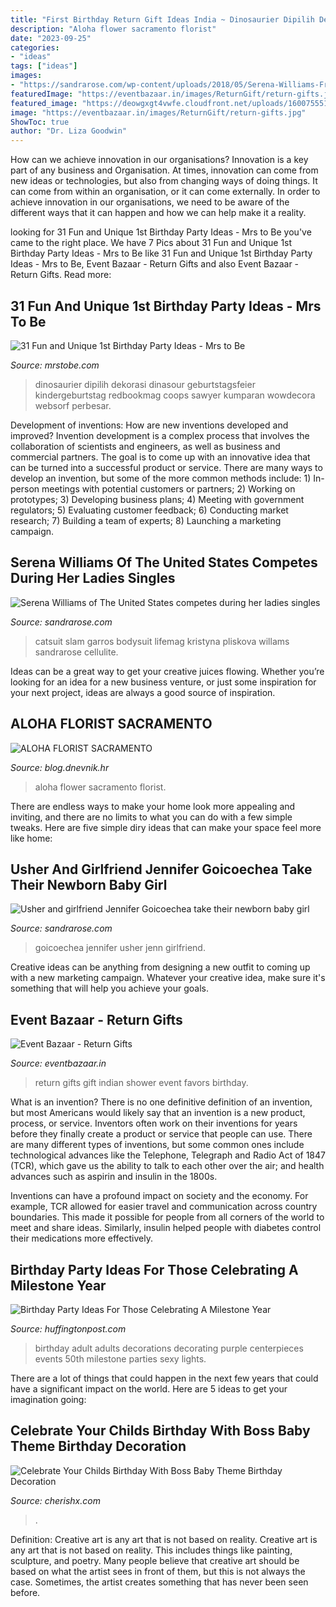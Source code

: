 ```yaml
---
title: "First Birthday Return Gift Ideas India ~ Dinosaurier Dipilih Dekorasi Dinasour Geburtstagsfeier Kindergeburtstag Redbookmag Coops Sawyer Kumparan Wowdecora Websorf Perbesar"
description: "Aloha flower sacramento florist"
date: "2023-09-25"
categories:
- "ideas"
tags: ["ideas"]
images:
- "https://sandrarose.com/wp-content/uploads/2018/05/Serena-Williams-French-Open-2-GettyImages.jpg"
featuredImage: "https://eventbazaar.in/images/ReturnGift/return-gifts.jpg"
featured_image: "https://deowgxgt4vwfe.cloudfront.net/uploads/1600755512_large.jpg"
image: "https://eventbazaar.in/images/ReturnGift/return-gifts.jpg"
ShowToc: true
author: "Dr. Liza Goodwin"
---
```



How can we achieve innovation in our organisations?
Innovation is a key part of any business and Organisation. At times, innovation can come from new ideas or technologies, but also from changing ways of doing things. It can come from within an organisation, or it can come externally. In order to achieve innovation in our organisations, we need to be aware of the different ways that it can happen and how we can help make it a reality.

	

		
looking for 31 Fun and Unique 1st Birthday Party Ideas - Mrs to Be you've came to the right place. We have 7 Pics about 31 Fun and Unique 1st Birthday Party Ideas - Mrs to Be like 31 Fun and Unique 1st Birthday Party Ideas - Mrs to Be, Event Bazaar - Return Gifts and also Event Bazaar - Return Gifts. Read more:
		
    
## 31 Fun And Unique 1st Birthday Party Ideas - Mrs To Be

<img loading=lazy src="http://mrstobe.com/wp-content/uploads/2020/07/1st-birthday-party-1754001162597194986.jpg" onerror="this.onerror=null;this.src='https://tse3.mm.bing.net/th?id=OIP.GK2uavv9A-7XvaD3PPpc2wHaJQ&amp;pid=15.1';" alt="31 Fun and Unique 1st Birthday Party Ideas - Mrs to Be">

_Source: mrstobe.com_

>dinosaurier dipilih dekorasi dinasour geburtstagsfeier kindergeburtstag redbookmag coops sawyer kumparan wowdecora websorf perbesar. 

	

Development of inventions: How are new inventions developed and improved?
Invention development is a complex process that involves the collaboration of scientists and engineers, as well as business and commercial partners. The goal is to come up with an innovative idea that can be turned into a successful product or service. There are many ways to develop an invention, but some of the more common methods include: 1) In-person meetings with potential customers or partners; 2) Working on prototypes; 3) Developing business plans; 4) Meeting with government regulators; 5) Evaluating customer feedback; 6) Conducting market research; 7) Building a team of experts; 8) Launching a marketing campaign.

    
## Serena Williams Of The United States Competes During Her Ladies Singles

<img loading=lazy src="https://sandrarose.com/wp-content/uploads/2018/05/Serena-Williams-French-Open-2-GettyImages.jpg" onerror="this.onerror=null;this.src='https://tse3.mm.bing.net/th?id=OIP.fbEkSBAL7QI8CnN5AsfZzQHaLH&amp;pid=15.1';" alt="Serena Williams of The United States competes during her ladies singles">

_Source: sandrarose.com_

>catsuit slam garros bodysuit lifemag kristyna pliskova willams sandrarose cellulite. 

	

Ideas can be a great way to get your creative juices flowing. Whether you’re looking for an idea for a new business venture, or just some inspiration for your next project, ideas are always a good source of inspiration.

    
## ALOHA FLORIST SACRAMENTO

<img loading=lazy src="http://bit.ly/rpxBqs" onerror="this.onerror=null;this.src='https://tse1.mm.bing.net/th?id=OIP.l8eS8OxW2X1i-x4HYYWk5AHaFS&amp;pid=15.1';" alt="ALOHA FLORIST SACRAMENTO">

_Source: blog.dnevnik.hr_

>aloha flower sacramento florist. 

	

There are endless ways to make your home look more appealing and inviting, and there are no limits to what you can do with a few simple tweaks. Here are five simple diry ideas that can make your space feel more like home:

    
## Usher And Girlfriend Jennifer Goicoechea Take Their Newborn Baby Girl

<img loading=lazy src="https://sandrarose.com/wp-content/uploads/2020/12/Usher-Jennifer-Goicoechea-BGUS_2042158_025.jpg" onerror="this.onerror=null;this.src='https://tse4.mm.bing.net/th?id=OIP.2oF4sLio1nh00ENeGSgbCwHaLH&amp;pid=15.1';" alt="Usher and girlfriend Jennifer Goicoechea take their newborn baby girl">

_Source: sandrarose.com_

>goicoechea jennifer usher jenn girlfriend. 

	

Creative ideas can be anything from designing a new outfit to coming up with a new marketing campaign. Whatever your creative idea, make sure it's something that will help you achieve your goals.

    
## Event Bazaar - Return Gifts

<img loading=lazy src="https://eventbazaar.in/images/ReturnGift/return-gifts.jpg" onerror="this.onerror=null;this.src='https://tse2.mm.bing.net/th?id=OIP.Bg-JlysHIWo1ER8QATE8qwHaFj&amp;pid=15.1';" alt="Event Bazaar - Return Gifts">

_Source: eventbazaar.in_

>return gifts gift indian shower event favors birthday. 

	

What is an invention?
There is no one definitive definition of an invention, but most Americans would likely say that an invention is a new product, process, or service.  Inventors often work on their inventions for years before they finally create a product or service that people can use. 
There are many different types of inventions, but some common ones include technological advances like the Telephone, Telegraph and Radio Act of 1847 (TCR), which gave us the ability to talk to each other over the air; and health advances such as aspirin and insulin in the 1800s. 

Inventions can have a profound impact on society and the economy. For example, TCR allowed for easier travel and communication across country boundaries. This made it possible for people from all corners of the world to meet and share ideas. Similarly, insulin helped people with diabetes control their medications more effectively.

    
## Birthday Party Ideas For Those Celebrating A Milestone Year

<img loading=lazy src="http://i.huffpost.com/gen/1037710/thumbs/o-BIRTHDAY-PARTY-IDEAS-facebook.jpg" onerror="this.onerror=null;this.src='https://tse2.mm.bing.net/th?id=OIP.Pl8OuoleYwmkqZOngv6I6gHaE8&amp;pid=15.1';" alt="Birthday Party Ideas For Those Celebrating A Milestone Year">

_Source: huffingtonpost.com_

>birthday adult adults decorations decorating purple centerpieces events 50th milestone parties sexy lights. 

	

There are a lot of things that could happen in the next few years that could have a significant impact on the world. Here are 5 ideas to get your imagination going: 

    
## Celebrate Your Childs Birthday With Boss Baby Theme Birthday Decoration

<img loading=lazy src="https://deowgxgt4vwfe.cloudfront.net/uploads/1600755512_large.jpg" onerror="this.onerror=null;this.src='https://tse2.mm.bing.net/th?id=OIP.JikJ91-WnWUbobIZBclcuwHaE8&amp;pid=15.1';" alt="Celebrate Your Childs Birthday With Boss Baby Theme Birthday Decoration">

_Source: cherishx.com_

>. 

	

Definition: Creative art is any art that is not based on reality.
Creative art is any art that is not based on reality. This includes things like painting, sculpture, and poetry. Many people believe that creative art should be based on what the artist sees in front of them, but this is not always the case. Sometimes, the artist creates something that has never been seen before.

